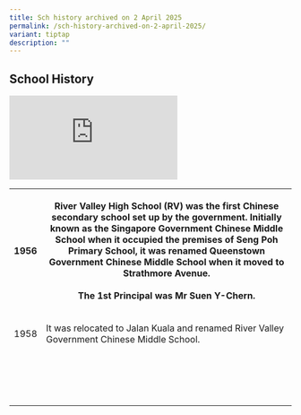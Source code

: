 ```yaml
---
title: Sch history archived on 2 April 2025
permalink: /sch-history-archived-on-2-april-2025/
variant: tiptap
description: ""
---
```

<h2>School History</h2>
<div class="iframe-wrapper">
<iframe allowfullscreen="true" frameborder="0" src="https://www.youtube.com/embed/1qgJ7PFiRaY"></iframe>
</div>
<table style="minWidth: 50px">
<colgroup>
<col>
<col>
</colgroup>
<tbody>
<tr>
<th rowspan="1" colspan="1">
<p>1956</p>
</th>
<th rowspan="1" colspan="1">
<p>River Valley High School (RV) was the first Chinese secondary school set
up by the government. Initially known as the Singapore Government Chinese
Middle School when it occupied the premises of Seng Poh Primary School,
it was renamed Queenstown Government Chinese Middle School when it moved
to Strathmore Avenue.
<br>
<br>The 1st Principal was Mr Suen Y-Chern.</p>
</th>
</tr>
<tr>
<td rowspan="1" colspan="1">
<p>1958</p>
</td>
<td rowspan="1" colspan="1">
<p>It was relocated to Jalan Kuala and renamed River Valley Government Chinese
Middle School.</p>
</td>
</tr>
<tr>
<td rowspan="1" colspan="1">
<p></p>
</td>
<td rowspan="1" colspan="1">
<p></p>
</td>
</tr>
<tr>
<td rowspan="1" colspan="1">
<p></p>
</td>
<td rowspan="1" colspan="1">
<p></p>
</td>
</tr>
<tr>
<td rowspan="1" colspan="1">
<p></p>
</td>
<td rowspan="1" colspan="1">
<p></p>
</td>
</tr>
<tr>
<td rowspan="1" colspan="1">
<p></p>
</td>
<td rowspan="1" colspan="1">
<p></p>
</td>
</tr>
</tbody>
</table>
<p></p>